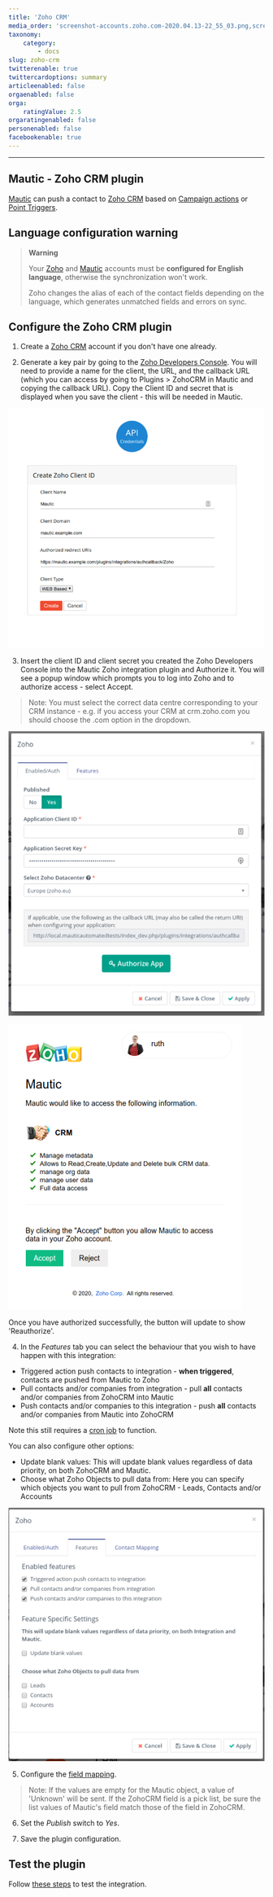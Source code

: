 ```yaml
---
title: 'Zoho CRM'
media_order: 'screenshot-accounts.zoho.com-2020.04.13-22_55_03.png,screenshot-local.mauticautomatedtests-2020.04.13-23_01_11.png,screenshot-accounts.zoho.com-2020.04.13-22_59_32.png,screenshot-local.mauticautomatedtests-2020.04.13-23_09_01.png'
taxonomy:
    category:
        - docs
slug: zoho-crm
twitterenable: true
twittercardoptions: summary
articleenabled: false
orgaenabled: false
orga:
    ratingValue: 2.5
orgaratingenabled: false
personenabled: false
facebookenable: true
---
```


-----------

## Mautic - Zoho CRM plugin

[Mautic][mautic] can push a contact to [Zoho CRM][zoho-crm] based on [Campaign actions][campaigns] or [Point Triggers][points].

## Language configuration warning

> **Warning**
>
> Your [Zoho][zoho-crm] and [Mautic][mautic] accounts must be **configured for English language**, otherwise the synchronization won't work.
>
> Zoho changes the alias of each of the contact fields depending on the language, which generates unmatched fields and errors on sync.

## Configure the Zoho CRM plugin

1. Create a [Zoho CRM][zoho-crm] account if you don't have one already.  

2. Generate a key pair by going to the [Zoho Developers Console][zoho-dev-console].  You will need to provide a name for the client, the URL, and the callback URL (which you can access by going to Plugins > ZohoCRM in Mautic and copying the callback URL).  Copy the Client ID and secret that is displayed when you save the client - this will be needed in Mautic.

![Screenshot of ZohoCRM developer client setup screen](screenshot-accounts.zoho.com-2020.04.13-22_55_03.png)

3. Insert the client ID and client secret you created the Zoho Developers Console into the Mautic Zoho integration plugin and Authorize it.  You will see a popup window which prompts you to log into Zoho and to authorize access - select Accept.

> Note: You must select the correct data centre corresponding to your CRM instance - e.g. if you access your CRM at crm.zoho.com you should choose the .com option in the dropdown.

![Screenshot of Zoho configuration screen in Mautic](screenshot-local.mauticautomatedtests-2020.04.13-23_01_11.png)

![Screenshot of authorization popup](screenshot-accounts.zoho.com-2020.04.13-22_59_32.png)

Once you have authorized successfully, the button will update to show 'Reauthorize'.

4. In the _Features_ tab you can select the behaviour that you wish to have happen with this integration:

* Triggered action push contacts to integration - **when triggered**, contacts are pushed from Mautic to Zoho
* Pull contacts and/or companies from integration - pull **all** contacts and/or companies from ZohoCRM into Mautic
* Push contacts and/or companies to this integration - push **all** contacts and/or companies from Mautic into ZohoCRM

Note this still requires a [cron job][cron-job] to function.

You can also configure other options:

* Update blank values:
 This will update blank values regardless of data priority, on both ZohoCRM and Mautic.
* Choose what Zoho Objects to pull data from:
 Here you can specify which objects you want to pull from ZohoCRM - Leads, Contacts and/or Accounts

![Screenshot of features available in ZohoCRM integration](screenshot-local.mauticautomatedtests-2020.04.13-23_09_01.png)

5. Configure the [field mapping][field mapping].  

> Note: If the values are empty for the Mautic object, a value of 'Unknown' will be sent. If the ZohoCRM field is a pick list, be sure the list values of Mautic's field match those of the field in ZohoCRM.

6. Set the *Publish* switch to *Yes*. 

7. Save the plugin configuration.

## Test the plugin

Follow [these steps][testing] to test the integration.

[campaigns]: </campaigns/campaign-events>
[zoho-crm]: <https://www.zoho.com/crm/>
[zoho-2fa]: <https://www.zoho.com/mail/help/adminconsole/two-factor-authentication.html#alink5>
[zoho-api-docs]: <https://www.zoho.com/crm/developer/docs/api/whats-new.html>
[zoho-dev-console]: <https://accounts.zoho.com/developerconsole>
[cron-job]: </setup/cron-jobs>
[mautic]: <https://mautic.org>

[field mapping]: </plugins/plugin-resources/field-mapping>
[testing]: </plugins/plugin-resources/testing-integrations>
[points]: </points>
